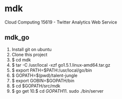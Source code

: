 # mdk
Cloud Computing 15619 - Twitter Analytics Web Service

## mdk_go
1. Install git on ubuntu
2. Clone this project
3. $ cd mdk
4. $ tar -C /usr/local -xzf go1.5.1.linux-amd64.tar.gz
5. $ export PATH=$PATH:/usr/local/go/bin
6. $ GOPATH=$(pwd)/talent-jungle
7. $ export GOBIN=$GOPATH/bin
8. $ cd $GOPATH/src/mdk
9. $ go get
10.$ cd $GOPATH
11.$ sudo ./bin/server
